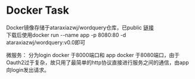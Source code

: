 # Docker Task
Docker镜像存储于ataraxiazwj/wordquery仓库，已public 
[链接](https://hub.docker.com/r/ataraxiazwj/wordquery)     
下载后使用docker run --name app -p 8080:80 -d ataraxiazwj/wordquery:v0.0即可

微服务：
分为login docker 于8000端口和 app docker 于8080端口，由于Oauth2过于复杂，故只用了最简单的http协议直接进行服务之间的通信，由app向login发出请求。
